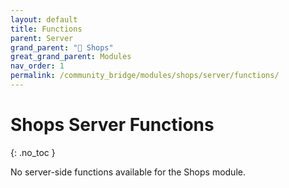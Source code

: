 ```yaml
---
layout: default
title: Functions
parent: Server
grand_parent: "🛒 Shops"
great_grand_parent: Modules
nav_order: 1
permalink: /community_bridge/modules/shops/server/functions/
---
```


# Shops Server Functions
{: .no_toc }

No server-side functions available for the Shops module.